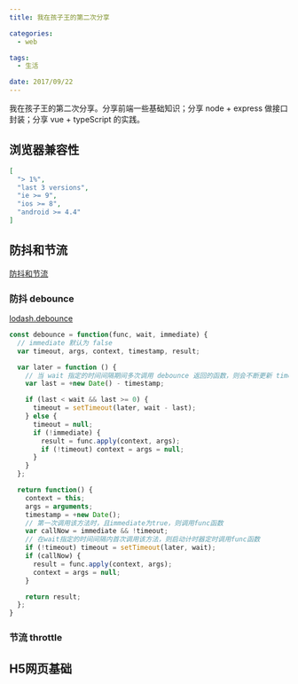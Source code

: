 ```yaml
---
title: 我在孩子王的第二次分享

categories:
  - web

tags:
  - 生活

date: 2017/09/22
---
```


我在孩子王的第二次分享。分享前端一些基础知识；分享 node + express 做接口封装；分享 vue + typeScript 的实践。

<!-- more -->

## 浏览器兼容性

``` json
[
  "> 1%",
  "last 3 versions",
  "ie >= 9",
  "ios >= 8",
  "android >= 4.4"
]
```

## 防抖和节流

[防抖和节流](http://demo.nimius.net/debounce_throttle/)

### 防抖 debounce

[lodash.debounce](https://github.com/lodash/lodash/blob/master/debounce.js)

``` js
const debounce = function(func, wait, immediate) {
  // immediate 默认为 false
  var timeout, args, context, timestamp, result;

  var later = function () {
    // 当 wait 指定的时间间隔期间多次调用 debounce 返回的函数，则会不断更新 timestamp 的值，导致 last < wait && last >= 0 一直为 true，从而不断启动新的计时器延时执行 func
    var last = +new Date() - timestamp;

    if (last < wait && last >= 0) {
      timeout = setTimeout(later, wait - last);
    } else {
      timeout = null;
      if (!immediate) {
        result = func.apply(context, args);
        if (!timeout) context = args = null;
      }
    }
  };

  return function() {
    context = this;
    args = arguments;
    timestamp = +new Date();
    // 第一次调用该方法时，且immediate为true，则调用func函数
    var callNow = immediate && !timeout;
    // 在wait指定的时间间隔内首次调用该方法，则启动计时器定时调用func函数
    if (!timeout) timeout = setTimeout(later, wait);
    if (callNow) {
      result = func.apply(context, args);
      context = args = null;
    }

    return result;
  };
}
```

### 节流 throttle



## H5网页基础

